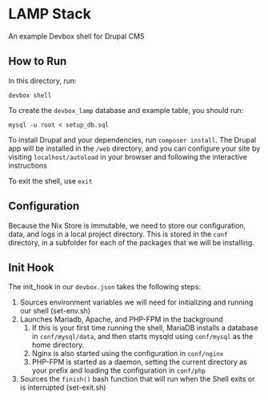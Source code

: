 # LAMP Stack

An example Devbox shell for Drupal CMS

## How to Run

In this directory, run: 

`devbox shell`

To create the `devbox_lamp` database and example table, you should run: 

`mysql -u root < setup_db.sql`

To install Drupal and your dependencies, run `composer install`. The Drupal app will be installed in the `/web` directory, and you can configure your site by visiting `localhost/autoload` in your browser and following the interactive instructions

To exit the shell, use `exit`

## Configuration

Because the Nix Store is immutable, we need to store our configuration, data, and logs in a local project directory. This is stored in the `conf` directory, in a subfolder for each of the packages that we will be installing.

## Init Hook

The init_hook in our `devbox.json` takes the following steps: 

1. Sources environment variables we will need for initializing and running our shell (set-env.sh)
2. Launches Mariadb, Apache, and PHP-FPM in the background
   1. If this is your first time running the shell, MariaDB installs a database in `conf/mysql/data`, and then starts mysqld using  `conf/mysql` as the home directory.
   2. Nginx is also started using the configuration in `conf/nginx`
   3. PHP-FPM is started as a daemon, setting the current directory as your prefix and loading the configuration in `conf/php` 
3. Sources the `finish()` bash function that will run when the Shell exits or is interrupted (set-exit.sh)
